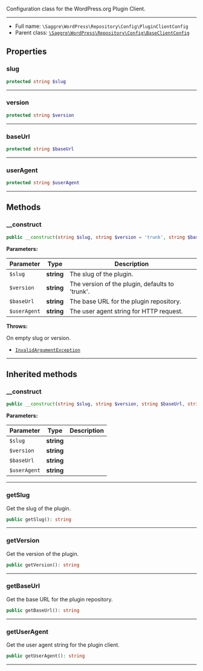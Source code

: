 
Configuration class for the WordPress.org Plugin Client.

***

* Full name: `\Saggre\WordPress\Repository\Config\PluginClientConfig`
* Parent class: [`\Saggre\WordPress\Repository\Config\BaseClientConfig`](./BaseClientConfig)

## Properties

### slug

```php
protected string $slug
```

***

### version

```php
protected string $version
```

***

### baseUrl

```php
protected string $baseUrl
```

***

### userAgent

```php
protected string $userAgent
```

***

## Methods

### __construct

```php
public __construct(string $slug, string $version = 'trunk', string $baseUrl = 'https://plugins.svn.wordpress.org', string $userAgent = 'wordpress-org-php-repository-wrapper/' . PluginClient::CLIENT_VERSION): mixed
```

**Parameters:**

| Parameter    | Type       | Description                                     |
|--------------|------------|-------------------------------------------------|
| `$slug`      | **string** | The slug of the plugin.                         |
| `$version`   | **string** | The version of the plugin, defaults to 'trunk'. |
| `$baseUrl`   | **string** | The base URL for the plugin repository.         |
| `$userAgent` | **string** | The user agent string for HTTP request.         |

**Throws:**

On empty slug or version.
- [`InvalidArgumentException`](../../../../InvalidArgumentException)

***

## Inherited methods

### __construct

```php
public __construct(string $slug, string $version, string $baseUrl, string $userAgent): mixed
```

**Parameters:**

| Parameter    | Type       | Description |
|--------------|------------|-------------|
| `$slug`      | **string** |             |
| `$version`   | **string** |             |
| `$baseUrl`   | **string** |             |
| `$userAgent` | **string** |             |

***

### getSlug

Get the slug of the plugin.

```php
public getSlug(): string
```

***

### getVersion

Get the version of the plugin.

```php
public getVersion(): string
```

***

### getBaseUrl

Get the base URL for the plugin repository.

```php
public getBaseUrl(): string
```

***

### getUserAgent

Get the user agent string for the plugin client.

```php
public getUserAgent(): string
```

***
